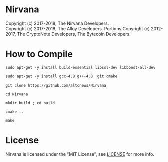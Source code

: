 # Nirvana

Copyright (c) 2017-2018, The Nirvana Developers.   
Copyright (c) 2017-2018, The Alloy Developers.
Portions Copyright (c) 2012-2017, The CryptoNote Developers, The Bytecoin Developers.

# How to Compile

```sudo apt-get -y install build-essential libssl-dev libboost-all-dev```

```sudo apt-get -y install gcc-4.8 g++-4.8  git cmake```

```git clone https://github.com/altcnews/Nirvana```

```cd Nirvana```

```mkdir build ; cd build```

```cmake ..```

```make```


# License

Nirvana is licensed under the "MIT License", see [LICENSE](LICENSE) for more info.
